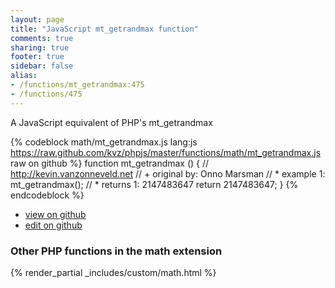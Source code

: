 ```yaml
---
layout: page
title: "JavaScript mt_getrandmax function"
comments: true
sharing: true
footer: true
sidebar: false
alias:
- /functions/mt_getrandmax:475
- /functions/475
---
```

<!-- Generated by Rakefile:build -->
A JavaScript equivalent of PHP's mt_getrandmax

{% codeblock math/mt_getrandmax.js lang:js https://raw.github.com/kvz/phpjs/master/functions/math/mt_getrandmax.js raw on github %}
function mt_getrandmax () {
    // http://kevin.vanzonneveld.net
    // +   original by: Onno Marsman
    // *     example 1: mt_getrandmax();
    // *     returns 1: 2147483647
    return 2147483647;
}
{% endcodeblock %}

 - [view on github](https://github.com/kvz/phpjs/blob/master/functions/math/mt_getrandmax.js)
 - [edit on github](https://github.com/kvz/phpjs/edit/master/functions/math/mt_getrandmax.js)

### Other PHP functions in the math extension
{% render_partial _includes/custom/math.html %}
